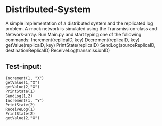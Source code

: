 Distributed-System
==================
A simple implementation of a distributed system and the replicated log problem. A mock network is simulated using the Transmission-class and Network-array.
Run Main.py and start typing one of the following commands:
Increment(replicaID, key)
Decrement(replicaID, key)
getValue(replicaID, key)
PrintState(replicaID)
SendLog(sourceReplicaID, destinationReplicaID)
ReceiveLog(transmissionID)


## Test-input:

    Increment(1, "X")
    getValue(1,"X")
    getValue(2,"X")
    PrintState(1)
    SendLog(1,2)
    Increment(1, "Y")
    PrintState(2)
    ReceiveLog(1)
    PrintState(2)
    getValue(2,"X")